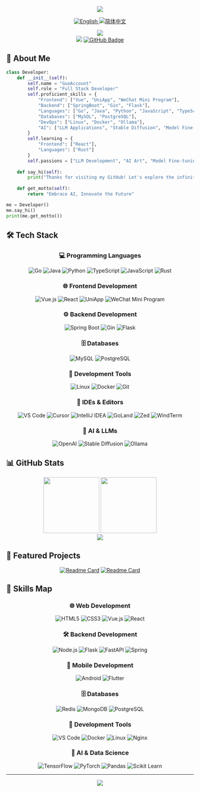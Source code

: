 <div align="center">
    <img src="https://readme-typing-svg.herokuapp.com/?lines=Hello%20World!;Welcome%20to%20my%20GitHub!;Full%20Stack%20Developer;AI%20Explorer&center=true&size=27&color=f75c7e&duration=3000&pause=1000">
</div>

<div align="center">
    <p>
        <a href="README.md">
            <img src="https://img.shields.io/badge/English-4c1?style=for-the-badge&logo=googletranslate&logoColor=white" alt="English"/>
        </a>
        <a href="README_CN.md">
            <img src="https://img.shields.io/badge/简体中文-ff69b4?style=for-the-badge&logo=googletranslate&logoColor=white" alt="简体中文"/>
        </a>
    </p>
</div>

<div align="center">
    <img src="https://github-readme-streak-stats.herokuapp.com/?user=GuoAccount&theme=radical&hide_border=true" />
</div>

<div align="center">
    <img src="https://komarev.com/ghpvc/?username=GuoAccount&color=blueviolet&style=flat-square">
    <a href="https://github.com/GuoAccount?tab=followers">
        <img src="https://img.shields.io/github/followers/GuoAccount?label=Followers&style=social" alt="GitHub Badge">
    </a>
</div>

## 🚀 About Me

```python
class Developer:
    def __init__(self):
        self.name = "GuoAccount"
        self.role = "Full Stack Developer"
        self.proficient_skills = {
            "Frontend": ["Vue", "UniApp", "WeChat Mini Program"],
            "Backend": ["SpringBoot", "Gin", "Flask"],
            "Languages": ["Go", "Java", "Python", "JavaScript", "TypeScript"],
            "Databases": ["MySQL", "PostgreSQL"],
            "DevOps": ["Linux", "Docker", "Ollama"],
            "AI": ["LLM Applications", "Stable Diffusion", "Model Fine-tuning", "LLM Function Calling", "AI Agents"]
        }
        self.learning = {
            "Frontend": ["React"],
            "Languages": ["Rust"]
        }
        self.passions = ["LLM Development", "AI Art", "Model Fine-tuning", "AI Agents"]
        
    def say_hi(self):
        print("Thanks for visiting my GitHub! Let's explore the infinite possibilities of AI!")
        
    def get_motto(self):
        return "Embrace AI, Innovate the Future"

me = Developer()
me.say_hi()
print(me.get_motto())
```

## 🛠️ Tech Stack

<div align="center">
    
### 💻 Programming Languages
![Go](https://img.shields.io/badge/-Go-00ADD8?style=for-the-badge&logo=go&logoColor=white)
![Java](https://img.shields.io/badge/-Java-007396?style=for-the-badge&logo=java&logoColor=white)
![Python](https://img.shields.io/badge/-Python-3776AB?style=for-the-badge&logo=Python&logoColor=white)
![TypeScript](https://img.shields.io/badge/-TypeScript-3178C6?style=for-the-badge&logo=typescript&logoColor=white)
![JavaScript](https://img.shields.io/badge/-JavaScript-F7DF1E?style=for-the-badge&logo=JavaScript&logoColor=black)
![Rust](https://img.shields.io/badge/-Rust-000000?style=for-the-badge&logo=rust&logoColor=white)

### 🌐 Frontend Development
![Vue.js](https://img.shields.io/badge/-Vue.js-4FC08D?style=for-the-badge&logo=vue.js&logoColor=white)
![React](https://img.shields.io/badge/-React-61DAFB?style=for-the-badge&logo=react&logoColor=black)
![UniApp](https://img.shields.io/badge/-UniApp-2B9939?style=for-the-badge)
![WeChat Mini Program](https://img.shields.io/badge/-WeChat%20Mini%20Program-07C160?style=for-the-badge&logo=wechat&logoColor=white)

### ⚙️ Backend Development
![Spring Boot](https://img.shields.io/badge/-Spring%20Boot-6DB33F?style=for-the-badge&logo=spring-boot&logoColor=white)
![Gin](https://img.shields.io/badge/-Gin-00ADD8?style=for-the-badge&logo=go&logoColor=white)
![Flask](https://img.shields.io/badge/-Flask-000000?style=for-the-badge&logo=flask&logoColor=white)

### 🗄️ Databases
![MySQL](https://img.shields.io/badge/-MySQL-4479A1?style=for-the-badge&logo=mysql&logoColor=white)
![PostgreSQL](https://img.shields.io/badge/-PostgreSQL-336791?style=for-the-badge&logo=postgresql&logoColor=white)

### 🔧 Development Tools
![Linux](https://img.shields.io/badge/-Linux-FCC624?style=for-the-badge&logo=linux&logoColor=black)
![Docker](https://img.shields.io/badge/-Docker-2496ED?style=for-the-badge&logo=docker&logoColor=white)
![Git](https://img.shields.io/badge/-Git-F05032?style=for-the-badge&logo=git&logoColor=white)

### 🤖 IDEs & Editors
![VS Code](https://img.shields.io/badge/-VS%20Code-007ACC?style=for-the-badge&logo=visual-studio-code&logoColor=white)
![Cursor](https://img.shields.io/badge/-Cursor-000000?style=for-the-badge)
![IntelliJ IDEA](https://img.shields.io/badge/-IntelliJ%20IDEA-000000?style=for-the-badge&logo=intellij-idea&logoColor=white)
![GoLand](https://img.shields.io/badge/-GoLand-000000?style=for-the-badge&logo=goland&logoColor=white)
![Zed](https://img.shields.io/badge/-Zed-4A154B?style=for-the-badge)
![WindTerm](https://img.shields.io/badge/-WindTerm-000000?style=for-the-badge)

### 🤖 AI & LLMs
![OpenAI](https://img.shields.io/badge/-OpenAI-412991?style=for-the-badge&logo=openai&logoColor=white)
![Stable Diffusion](https://img.shields.io/badge/-Stable%20Diffusion-FF6F61?style=for-the-badge)
![Ollama](https://img.shields.io/badge/-Ollama-000000?style=for-the-badge)

</div>

## 📊 GitHub Stats

<div align="center">
    <img height="150px" src="https://github-readme-stats.vercel.app/api?username=GuoAccount&show_icons=true&theme=radical&include_all_commits=true"/>
    <img height="150px" src="https://github-readme-stats.vercel.app/api/top-langs/?username=GuoAccount&layout=compact&theme=radical"/>
</div>

<div align="center">
    <img src="https://github-profile-trophy.vercel.app/?username=GuoAccount&theme=radical&row=1&column=6&margin-w=15" />
</div>

## 🌟 Featured Projects

<div align="center">

[![Readme Card](https://github-readme-stats.vercel.app/api/pin/?username=GuoAccount&repo=erp_ssm&theme=radical&show_owner=true)](https://github.com/GuoAccount/erp_ssm)
[![Readme Card](https://github-readme-stats.vercel.app/api/pin/?username=GuoAccount&repo=GuoAccount.github.io&theme=radical&show_owner=true)](https://github.com/GuoAccount/GuoAccount.github.io)

</div>

## 🎯 Skills Map
<div align="center">

### 🌐 Web Development
![HTML5](https://img.shields.io/badge/-HTML5-E34F26?style=for-the-badge&logo=html5&logoColor=white)
![CSS3](https://img.shields.io/badge/-CSS3-1572B6?style=for-the-badge&logo=css3&logoColor=white)
![Vue.js](https://img.shields.io/badge/-Vue.js-4FC08D?style=for-the-badge&logo=vue.js&logoColor=white)
![React](https://img.shields.io/badge/-React-61DAFB?style=for-the-badge&logo=react&logoColor=black)

### 🛠️ Backend Development
![Node.js](https://img.shields.io/badge/-Node.js-339933?style=for-the-badge&logo=node.js&logoColor=white)
![Flask](https://img.shields.io/badge/-Flask-000000?style=for-the-badge&logo=flask&logoColor=white)
![FastAPI](https://img.shields.io/badge/-FastAPI-009688?style=for-the-badge&logo=fastapi&logoColor=white)
![Spring](https://img.shields.io/badge/-Spring-6DB33F?style=for-the-badge&logo=spring&logoColor=white)

### 📱 Mobile Development
![Android](https://img.shields.io/badge/-Android-3DDC84?style=for-the-badge&logo=android&logoColor=white)
![Flutter](https://img.shields.io/badge/-Flutter-02569B?style=for-the-badge&logo=flutter&logoColor=white)

### 🗄️ Databases
![Redis](https://img.shields.io/badge/-Redis-DC382D?style=for-the-badge&logo=redis&logoColor=white)
![MongoDB](https://img.shields.io/badge/-MongoDB-47A248?style=for-the-badge&logo=mongodb&logoColor=white)
![PostgreSQL](https://img.shields.io/badge/-PostgreSQL-336791?style=for-the-badge&logo=postgresql&logoColor=white)

### 🔧 Development Tools
![VS Code](https://img.shields.io/badge/-VS%20Code-007ACC?style=for-the-badge&logo=visual-studio-code&logoColor=white)
![Docker](https://img.shields.io/badge/-Docker-2496ED?style=for-the-badge&logo=docker&logoColor=white)
![Linux](https://img.shields.io/badge/-Linux-FCC624?style=for-the-badge&logo=linux&logoColor=black)
![Nginx](https://img.shields.io/badge/-Nginx-269539?style=for-the-badge&logo=nginx&logoColor=white)

### 🤖 AI & Data Science
![TensorFlow](https://img.shields.io/badge/-TensorFlow-FF6F00?style=for-the-badge&logo=tensorflow&logoColor=white)
![PyTorch](https://img.shields.io/badge/-PyTorch-EE4C2C?style=for-the-badge&logo=pytorch&logoColor=white)
![Pandas](https://img.shields.io/badge/-Pandas-150458?style=for-the-badge&logo=pandas&logoColor=white)
![Scikit Learn](https://img.shields.io/badge/-Scikit%20Learn-F7931E?style=for-the-badge&logo=scikit-learn&logoColor=white)

</div>

---

<div align="center">
    <img src="https://quotes-github-readme.vercel.app/api?type=horizontal&theme=radical" />
</div>
